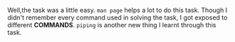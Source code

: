 Well,the task was a little easy. ```man page``` helps a lot to do this task. Though I didn't remember every command used in solving the task, I got exposed to different **COMMANDS**. ```piping``` is another new thing I learnt through this task.
